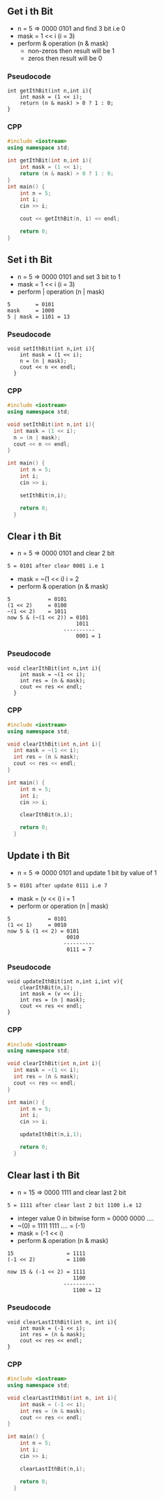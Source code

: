 ## Get i th Bit

* n = 5 => 0000 0101 and find 3 bit i.e 0
* mask = 1 << i (i = 3)
* perform & operation (n & mask)
    * non-zeros then result will be 1
    * zeros then result will be 0

### Pseudocode
```
int getIthBit(int n,int i){
	int mask = (1 << i);
	return (n & mask) > 0 ? 1 : 0;
}
```
### CPP
```cpp
#include <iostream>
using namespace std;

int getIthBit(int n,int i){
	int mask = (1 << i);
	return (n & mask) > 0 ? 1 : 0;
}
int main() {
    int n = 5;
    int i;
    cin >> i;

    cout << getIthBit(n, i) << endl; 

    return 0;
}
```
## Set i th Bit

* n = 5 => 0000 0101 and set 3 bit to 1
* mask = 1 << i (i = 3)
* perform | operation (n | mask)
```
5        = 0101
mask     = 1000
5 | mask = 1101 = 13
```

### Pseudocode
```
void setIthBit(int n,int i){
    int mask = (1 << i);
    n = (n | mask);
    cout << n << endl;
  }
```
### CPP
```cpp
#include <iostream>
using namespace std;

void setIthBit(int n,int i){
  int mask = (1 << i);
  n = (n | mask);
  cout << n << endl;
}

int main() {
    int n = 5;
    int i;
    cin >> i;

    setIthBit(n,i);

    return 0;
  }
```
## Clear i th Bit
* n = 5 => 0000 0101 and clear 2 bit 
```
5 = 0101 after clear 0001 i.e 1
```
* mask = ~(1 << i) i = 2
* perform & operation (n & mask)
```
5            = 0101
(1 << 2)     = 0100
~(1 << 2)    = 1011 
now 5 & (~(1 << 2)) = 0101
                      1011
                  ----------
                      0001 = 1
```

### Pseudocode
```
void clearIthBit(int n,int i){
    int mask = ~(1 << i);
    int res = (n & mask);
    cout << res << endl;
  }
```
### CPP
```cpp
#include <iostream>
using namespace std;

void clearIthBit(int n,int i){
  int mask = ~(1 << i);
  int res = (n & mask);
  cout << res << endl;
}

int main() {
    int n = 5;
    int i;
    cin >> i;

    clearIthBit(n,i);

    return 0;
  }
```
## Update i th Bit
* n = 5 => 0000 0101 and update 1 bit by value of 1
```
5 = 0101 after update 0111 i.e 7
```
* mask = (v << i) i = 1
* perform or operation (n | mask)
```
5            = 0101
(1 << 1)     = 0010 
now 5 & (1 << 2) = 0101
                   0010
                  ----------
                   0111 = 7
```

### Pseudocode
```
void updateIthBit(int n,int i,int v){
	clearIthBit(n,i);
	int mask = (v << i);
	int res = (n | mask);
	cout << res << endl;
}
```
### CPP
```cpp
#include <iostream>
using namespace std;

void clearIthBit(int n,int i){
  int mask = ~(1 << i);
  int res = (n & mask);
  cout << res << endl;
}

int main() {
    int n = 5;
    int i;
    cin >> i;

    updateIthBit(n,i,1);

    return 0;
  }
```
## Clear last i th Bit
* n = 15 => 0000 1111 and clear last 2 bit
```
5 = 1111 after clear last 2 bit 1100 i.e 12
```
* integer value 0 in bitwise form = 0000 0000 ....
* ~(0) = 1111 1111 .... = (-1)
* mask = (-1 << i) 
* perform & operation (n & mask)
```
15                 = 1111
(-1 << 2)          = 1100

now 15 & (-1 << 2) = 1111
                     1100
                  ----------
                     1100 = 12
```

### Pseudocode
```
void clearLastIthBit(int n, int i){
	int mask = (-1 << i);
	int res = (n & mask);
	cout << res << endl;
}
```
### CPP
```cpp
#include <iostream>
using namespace std;

void clearLastIthBit(int n, int i){
	int mask = (-1 << i);
	int res = (n & mask);
	cout << res << endl;
}

int main() {
    int n = 5;
    int i;
    cin >> i;

    clearLastIthBit(n,i);

    return 0;
  }
```
